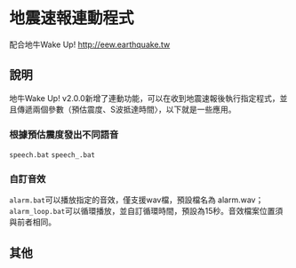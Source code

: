 # 地震速報連動程式
配合地牛Wake Up! http://eew.earthquake.tw

## 說明
地牛Wake Up! v2.0.0新增了連動功能，可以在收到地震速報後執行指定程式，並且傳遞兩個參數（預估震度、S波抵達時間〉，以下就是一些應用。
### 根據預估震度發出不同語音
`speech.bat`
`speech_.bat`

### 自訂音效
`alarm.bat`可以播放指定的音效，僅支援wav檔，預設檔名為 alarm.wav；`alarm_loop.bat`可以循環播放，並自訂循環時間，預設為15秒。音效檔案位置須與前者相同。

## 其他
